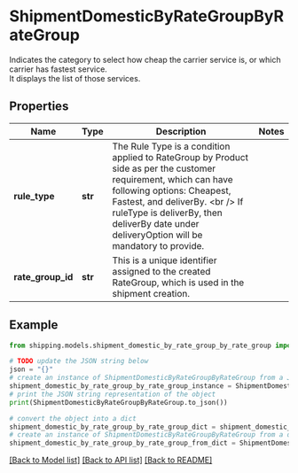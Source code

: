 # ShipmentDomesticByRateGroupByRateGroup

Indicates the category to select how cheap the carrier service is, or which carrier has fastest service. <br /> It displays the list of those services. 

## Properties

Name | Type | Description | Notes
------------ | ------------- | ------------- | -------------
**rule_type** | **str** | The Rule Type is a condition applied to RateGroup by Product side as per the customer requirement, which can have following options: Cheapest, Fastest, and deliverBy. &lt;br /&gt; If ruleType is deliverBy, then deliverBy date under deliveryOption will be mandatory to provide. | 
**rate_group_id** | **str** | This is a unique identifier assigned to the created RateGroup, which is used in the shipment creation. | 

## Example

```python
from shipping.models.shipment_domestic_by_rate_group_by_rate_group import ShipmentDomesticByRateGroupByRateGroup

# TODO update the JSON string below
json = "{}"
# create an instance of ShipmentDomesticByRateGroupByRateGroup from a JSON string
shipment_domestic_by_rate_group_by_rate_group_instance = ShipmentDomesticByRateGroupByRateGroup.from_json(json)
# print the JSON string representation of the object
print(ShipmentDomesticByRateGroupByRateGroup.to_json())

# convert the object into a dict
shipment_domestic_by_rate_group_by_rate_group_dict = shipment_domestic_by_rate_group_by_rate_group_instance.to_dict()
# create an instance of ShipmentDomesticByRateGroupByRateGroup from a dict
shipment_domestic_by_rate_group_by_rate_group_from_dict = ShipmentDomesticByRateGroupByRateGroup.from_dict(shipment_domestic_by_rate_group_by_rate_group_dict)
```
[[Back to Model list]](../README.md#documentation-for-models) [[Back to API list]](../README.md#documentation-for-api-endpoints) [[Back to README]](../README.md)


